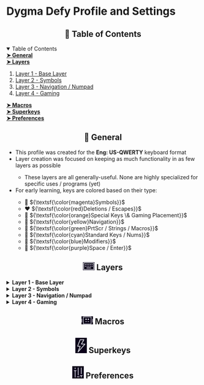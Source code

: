 # Dygma Defy Profile and Settings

<!-- Table of Contents -->

<h2 id="table-of-contents" align="center"> 📖 Table of Contents</h2>

<details open="open">
  <summary>Table of Contents</summary>
  <a href="general"><strong> ➤ General </strong></a><br>
  <a href="layers"><strong> ➤ Layers </strong></a>
  <ol>
    <li><a href="#layer-1"> Layer 1 - Base Layer </a></li>
    <li><a href="#layer-2"> Layer 2 - Symbols </a></li>
    <li><a href="#layer-3"> Layer 3 - Navigation / Numpad </a></li>
    <li><a href="#layer-4"> Layer 4 - Gaming </a></li>
  </ol>
  <a href="#macros"><strong> ➤ Macros </strong></a><br>
  <a href="#superkeys"><strong> ➤ Superkeys </strong></a><br>
  <a href="#preferences"><strong> ➤ Preferences </strong></a><br>
</details>

<!-- General -->
<h2 id="general" align="center">
  📃 General
</h2>
<p>
<ul>
  <li> This profile was created for the <b>Eng: US-QWERTY</b> keyboard format </li>
  <li> Layer creation was focused on keeping as much functionality in as few layers as possible </li>
  <ul>
    <li> These layers are all generally-useful. None are highly specialized for specific uses / programs (yet) </li>
  </ul>
  <li> For early learning, keys are colored based on their type:  </li>
  <ul>
    <li> 🩷 ${\textsf{\color{magenta}Symbols}}$ </li>
    <li> ❤️ ${\textsf{\color{red}Deletions / Escapes}}$ </li>
    <li> 🧡 ${\textsf{\color{orange}Special Keys \& Gaming Placement}}$ </li>
    <li> 💛 ${\textsf{\color{yellow}Navigation}}$ </li>
    <li> 💚 ${\textsf{\color{green}PrtScr / Strings / Macros}}$ </li>
    <li> 🩵 ${\textsf{\color{cyan}Standard Keys / Nums}}$ </li>
    <li> 💙 ${\textsf{\color{blue}Modifiers}}$ </li>
    <li> 💜 ${\textsf{\color{purple}Space / Enter}}$ </li>
  </ul>
</ul>
</p>

<!-- Layers -->
<h2 id="layers" align="center">
  <img src="/images/layers.png" width="30px"></img>
  Layers
</h2>

<details>
<summary id="layer-1"><strong> Layer 1 - Base Layer </strong></summary>
<img src="/images/L1-Base.png" width="100%" align="center"></img>
<ul>
  <li> Keeps true to standard Eng: US-QWERTY layout for the most part </li>
  <li> Thumb cluster allows use of all modifiers, Spacebar, and Enter </li>
  <li> Shift L2 allows quick access to Symbols </li>
  <li> OSL L3 allows me to quickly access by holding OR lock to my numpad as needed by double-tapping </li>
  <li> CapsLock -> Backspace </li>
  <li> Fast access to Home / End allow navigation to beginning / end of lines in code </li>
  <li> Backspace / Delete subject to change if they seem inconvenient </li>
  <li> <a href="#media-sk">Media Superkey</a> allows typical Play/Pause, Skip, Back -- as well as brightness adjustment </li>
</ul>
</details>

<details>
<summary id="layer-2"><strong> Layer 2 - Symbols </strong></summary>
<img src="/images/L2-Symbols.png" width="100%" align="center"></img>
<ul>
  <li> Most commonly used symbols placed near dominant fingers (brackets for coding) </li>
  <li> Num keys -> Function keys </li>
  <li> Arithmetic symbols colored ${\textsf{\color{blue}blue}}$ </li>
  <li> String demarcating symbols colored ${\textsf{\color{green}green}}$ </li>
  <li> Thumb cluster mostly kept true to Base Layer except <a href="#layer-sk">Layer Superkey</a> which allows traveresal to L1, L3, or L4 as needed </li>
</ul>
</details>

<details>
<summary id="layer-3"><strong> Layer 3 - Navigation / Numpad </strong></summary>
<img src="/images/L3-Nav_Num.png" width="100%" align="center"></img>
<ul>
  <li> Use cases: data insertion, calculation, code / webpage navigation </li>
  <li> Arrow key and numpad placement don't require changing homerow positioning </li>
  <li> Alt -> Ctrl + Shift for quick text selection </li>
</ul>
</details>

<details>
<summary id="layer-4"><strong> Layer 4 - Gaming </strong></summary>
<img src="/images/L4-Gaming.png" width="100%" align="center"></img>
<ul>
  <li> Top 2 Alphakey rows shifted 1 right </li>
  <ul>
    <li> Allows ergonomic WASD placement for most games </li>
    <li> 'I' & 'M' can be commonly used for Inventory / Map keybindings </li>
  </ul>
  <li> Numbers wrap on Left Half to allow more hotbar-selection in games that allow this </li>
  <li> 'G' & 'H' moved to thumb cluster to allow equipment selection without inhibiting movement (WASD) </li>
  <li> Ctrl -> Backspace & thumb cluster to allow movement variations (may change if it feels funny) </li>
  <li> Leaving this layer is exclusively on the Right Half <a href="#layer-sk">(Layer Superkey)</a> so it does not occur by accident </li>
  <li> Ctrl / Enter on thumb cluster may change to a macro that opens chat and switches to L1 for typing </li>
</ul>
</details>

<!-- Macros -->
<h2 id="layers" align="center">
  <img src="/images/macros.png" width="30px"></img>
  Macros
</h2>

<!-- Superkeys -->
<h2 id="layers" align="center">
  <img src="/images/superkeys.png" width="30px"></img>
  Superkeys
</h2>

<!-- Preferences -->
<h2 id="layers" align="center">
  <img src="/images/preferences.png" width="30px"></img>
  Preferences
</h2>
